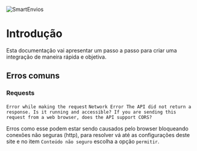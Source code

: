 ![SmartEnvios](https://i.imgur.com/IqSKT2q.png)

# Introdução

Esta documentação vai apresentar um passo a passo para criar uma integração de maneira rápida e objetiva. 

## Erros comuns

### Requests

`Error while making the request`
`Network Error The API did not return a response. Is it running and accessible? If you are sending this request from a web browser, does the API support CORS?`

Erros como esse podem estar sendo causados pelo browser bloqueando conexões não seguras (http), para resolver vá até as configurações deste site e no item `Conteúdo não seguro` escolha a opção `permitir`.